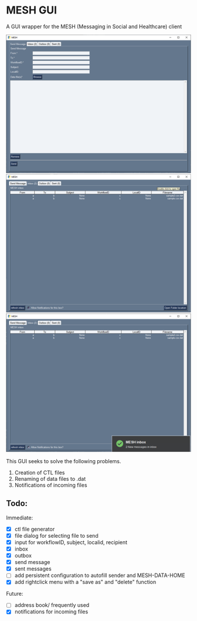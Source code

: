 # MESH GUI

A GUI wrapper for the MESH (Messaging in Social and Healthcare) client

![send_message](images/screenshot_send_message.png) ![inbox](images/screenshot_inbox.png) ![Notifications](images/screenshot_notification.png)

This GUI seeks to solve the following problems.

1. Creation of CTL files
2. Renaming of data files to .dat
3. Notifications of incoming files

## Todo:

Immediate:

- [x] ctl file generator
- [x] file dialog for selecting file to send
- [x] input for workflowID, subject, localid, recipient
- [x] inbox
- [x] outbox
- [x] send message
- [x] sent messages
- [ ] add persistent configuration to autofill sender and MESH-DATA-HOME
- [x] add rightclick menu with a "save as" and "delete" function

Future:

- [ ] address book/ frequently used
- [x] notifications for incoming files
